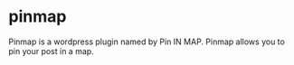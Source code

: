 pinmap
======

Pinmap is a wordpress plugin named by Pin IN MAP. Pinmap allows you to pin your post in a map.
